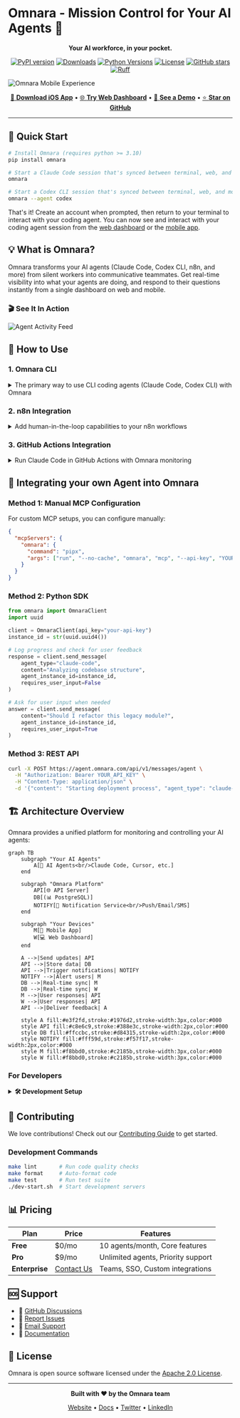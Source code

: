 # Omnara - Mission Control for Your AI Agents 🚀

<div align="center">

**Your AI workforce, in your pocket.**

[![PyPI version](https://badge.fury.io/py/omnara.svg)](https://badge.fury.io/py/omnara)
[![Downloads](https://pepy.tech/badge/omnara)](https://pepy.tech/project/omnara)
[![Python Versions](https://img.shields.io/pypi/pyversions/omnara.svg)](https://pypi.org/project/omnara/)
[![License](https://img.shields.io/badge/License-Apache_2.0-blue.svg)](https://opensource.org/licenses/Apache-2.0)
[![GitHub stars](https://img.shields.io/github/stars/omnara-ai/omnara?style=social)](https://github.com/omnara-ai/omnara)
[![Ruff](https://img.shields.io/endpoint?url=https://raw.githubusercontent.com/astral-sh/ruff/main/assets/badge/v2.json)](https://github.com/astral-sh/ruff)

</div>

![Omnara Mobile Experience](./docs/assets/three-panel.png)

<div align="center">

[📱 **Download iOS App**](https://apps.apple.com/us/app/omnara-ai-command-center/id6748426727) • [🌐 **Try Web Dashboard**](https://omnara.com) • [🎥 **See a Demo**](https://www.loom.com/share/03d30efcf8e44035af03cbfebf840c73?sid=1c209c04-8a4c-4dd6-8c92-735c399886a6) • [⭐ **Star on GitHub**](https://github.com/omnara-ai/omnara)

</div>

---

## 🚀 Quick Start

```bash
# Install Omnara (requires python >= 3.10)
pip install omnara

# Start a Claude Code session that's synced between terminal, web, and mobile
omnara

# Start a Codex CLI session that's synced between terminal, web, and mobile
omnara --agent codex
```

That's it! Create an account when prompted, then return to your terminal to interact with your coding agent. You can now see and interact with your coding agent session from the [web dashboard](https://omnara.com/dashboard) or the [mobile app](https://apps.apple.com/us/app/omnara-ai-command-center/id6748426727).

## 💡 What is Omnara?

Omnara transforms your AI agents (Claude Code, Codex CLI, n8n, and more) from silent workers into communicative teammates. Get real-time visibility into what your agents are doing, and respond to their questions instantly from a single dashboard on web and mobile.


### 🎬 See It In Action

![Agent Activity Feed](./docs/assets/Mobile-app-showcase.gif)

## 📖 How to Use

### 1. Omnara CLI
<details>
<summary>The primary way to use CLI coding agents (Claude Code, Codex CLI) with Omnara</summary>

#### Installation

Install Omnara using your preferred package manager:

```bash
# Using pip
pip install omnara

# Using uv
uv tool install omnara

# Using pipx
pipx install omnara
```

#### Running Omnara

Omnara offers three different modes depending on your workflow:

##### **Standard Mode** - Full Claude Code/Codex CLI Experience
```bash
omnara
```
Starts Claude Code with the standard CLI interface, fully synced across terminal, web dashboard, and mobile app. You interact with Claude Code in your terminal as usual, while everything is mirrored to the Omnara dashboard.

```bash
omnara --agent codex
```
Starts Codex with the standard CLI interface with the same features as noted above

##### **Headless Mode** - Dashboard-Only Interaction
```bash
omnara headless
```
Runs Claude Code in the background without the terminal UI. Perfect for when you want to interact with Claude Code exclusively through the Omnara web dashboard or mobile app.

##### **Server Mode** - Remote Launch Capability
```bash
omnara serve
```
Exposes an endpoint that allows you to launch Claude Code instances remotely from the Omnara dashboard. Ideal for triggering AI agents from your phone or another device.

#### Upgrading

Keep Omnara up-to-date with the latest features:

```bash
# Using pip
pip install omnara --upgrade

# Using uv
uv tool upgrade omnara

# Using pipx
pipx upgrade omnara
```

</details>

### 2. n8n Integration
<details>
<summary>Add human-in-the-loop capabilities to your n8n workflows</summary>

#### What it Does

The Omnara n8n integration provides a specialized "Human in the Loop" node that enables real-time human-AI collaboration within your n8n workflows. Perfect for approval workflows, agent conversations, and guided automation.


#### Installation & Setup

For detailed installation and configuration instructions, see the [n8n-nodes-omnara package](https://www.npmjs.com/package/n8n-nodes-omnara) on npm.

</details>

### 3. GitHub Actions Integration
<details>
<summary>Run Claude Code in GitHub Actions with Omnara monitoring</summary>

#### What it Does

The Omnara GitHub Actions integration allows you to trigger Claude Code to run in your GitHub Actions workflows via repository dispatch events, while monitoring and interacting with it through the Omnara dashboard.

#### Key Features

- **Remote Launch**: Start GitHub Actions from your phone or web dashboard
- **Automatic PR Creation**: Claude creates branches, commits changes, and opens PRs
- **Real-time Monitoring**: Track progress and provide guidance through Omnara

#### Installation & Setup

For complete setup instructions including GitHub workflow configuration, see the [GitHub Actions integration guide](./src/integrations/github/claude-code-action/README.md).

</details>

## 🔧 Integrating your own Agent into Omnara


### Method 1: Manual MCP Configuration

For custom MCP setups, you can configure manually:

```json
{
  "mcpServers": {
    "omnara": {
      "command": "pipx",
      "args": ["run", "--no-cache", "omnara", "mcp", "--api-key", "YOUR_API_KEY"]
    }
  }
}
```

### Method 2: Python SDK
```python
from omnara import OmnaraClient
import uuid

client = OmnaraClient(api_key="your-api-key")
instance_id = str(uuid.uuid4())

# Log progress and check for user feedback
response = client.send_message(
    agent_type="claude-code",
    content="Analyzing codebase structure",
    agent_instance_id=instance_id,
    requires_user_input=False
)

# Ask for user input when needed
answer = client.send_message(
    content="Should I refactor this legacy module?",
    agent_instance_id=instance_id,
    requires_user_input=True
)
```

### Method 3: REST API
```bash
curl -X POST https://agent.omnara.com/api/v1/messages/agent \
  -H "Authorization: Bearer YOUR_API_KEY" \
  -H "Content-Type: application/json" \
  -d '{"content": "Starting deployment process", "agent_type": "claude-code", "requires_user_input": false}'
```

## 🏗️ Architecture Overview

Omnara provides a unified platform for monitoring and controlling your AI agents:

```mermaid
graph TB
    subgraph "Your AI Agents"
        A[🤖 AI Agents<br/>Claude Code, Cursor, etc.]
    end

    subgraph "Omnara Platform"
        API[🌐 API Server]
        DB[(📊 PostgreSQL)]
        NOTIFY[🔔 Notification Service<br/>Push/Email/SMS]
    end

    subgraph "Your Devices"
        M[📱 Mobile App]
        W[💻 Web Dashboard]
    end

    A -->|Send updates| API
    API -->|Store data| DB
    API -->|Trigger notifications| NOTIFY
    NOTIFY -->|Alert users| M
    DB -->|Real-time sync| M
    DB -->|Real-time sync| W
    M -->|User responses| API
    W -->|User responses| API
    API -->|Deliver feedback| A

    style A fill:#e3f2fd,stroke:#1976d2,stroke-width:3px,color:#000
    style API fill:#c8e6c9,stroke:#388e3c,stroke-width:2px,color:#000
    style DB fill:#ffccbc,stroke:#d84315,stroke-width:2px,color:#000
    style NOTIFY fill:#fff59d,stroke:#f57f17,stroke-width:2px,color:#000
    style M fill:#f8bbd0,stroke:#c2185b,stroke-width:3px,color:#000
    style W fill:#f8bbd0,stroke:#c2185b,stroke-width:3px,color:#000
```

### For Developers

<details>
<summary><b>🛠️ Development Setup</b></summary>

**Prerequisites:** Docker, Python 3.10+, Node.js

**Quick Start:**
```bash
git clone https://github.com/omnara-ai/omnara
cd omnara
cp .env.example .env
python infrastructure/scripts/generate_jwt_keys.py
./dev-start.sh  # Starts everything automatically
```

**Stop services:** `./dev-stop.sh`

For detailed setup instructions, manual configuration, and contribution guidelines, see our [Contributing Guide](CONTRIBUTING.md).

</details>

## 🤝 Contributing

We love contributions! Check out our [Contributing Guide](CONTRIBUTING.md) to get started.

### Development Commands
```bash
make lint       # Run code quality checks
make format     # Auto-format code
make test       # Run test suite
./dev-start.sh  # Start development servers
```

## 📊 Pricing

| Plan | Price | Features |
|------|-------|----------|
| **Free** | $0/mo | 10 agents/month, Core features |
| **Pro** | $9/mo | Unlimited agents, Priority support |
| **Enterprise** | [Contact Us](https://cal.com/ishaan-sehgal-8kc22w/omnara-demo) | Teams, SSO, Custom integrations |

## 🆘 Support

- 💬 [GitHub Discussions](https://github.com/omnara-ai/omnara/discussions)
- 🐛 [Report Issues](https://github.com/omnara-ai/omnara/issues)
- 📧 [Email Support](mailto:ishaan@omnara.com)
- 📖 [Documentation](https://omnara.mintlify.dev/)

## 📜 License

Omnara is open source software licensed under the [Apache 2.0 License](LICENSE).

---

<div align="center">

**Built with ❤️ by the Omnara team**

[Website](https://omnara.com) • [Docs](https://omnara.mintlify.dev/) • [Twitter](https://twitter.com/omnaraai) • [LinkedIn](https://linkedin.com/company/omnara)

</div>
